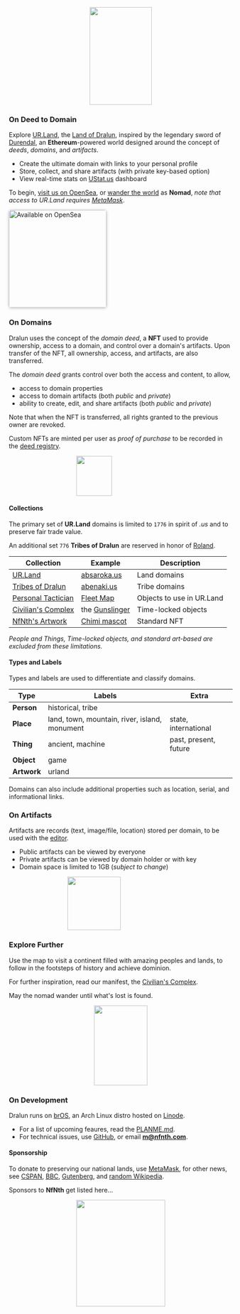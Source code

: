 
<p align="center"><img src="https://github.com/nfnth/res/raw/main/site/other/chimi_hi.png" width="140" height="220" /></p>

### On Deed to Domain

Explore [UR.Land](https://ur.land), the [Land of Dralun](https://dralun.com), inspired by the legendary sword of [Durendal](https://wikipedia.org/wiki/Durendal), an **Ethereum**-powered world designed around the concept of *deeds*, *domains*, and *artifacts*.

- Create the ultimate domain with links to your personal profile
- Store, collect, and share artifacts (with private key-based option)
- View real-time stats on [UStat.us](https://ustat.us) dashboard

To begin, [visit us on OpenSea](https://opensea.io/NfNth), or [wander the world](https://dralun.com) as **Nomad**, *note that access to UR.Land requires [MetaMask]()*. 

<a href="https://opensea.io/NfNth" title="Buy on OpenSea" target="_blank"><img style="width:220px; border-radius:5px; box-shadow: 0px 1px 6px rgba(0, 0, 0, 0.25);" src="https://storage.googleapis.com/opensea-static/Logomark/Badge%20-%20Available%20On%20-%20Light.png" alt="Available on OpenSea" /></a>

### On Domains

Dralun uses the concept of the *domain deed*, a **NFT** used to provide ownership, access to a domain, and control over a domain's artifacts. Upon transfer of the NFT, all ownership, access, and artifacts, are also transferred.  

The *domain deed* grants control over both the access and content, to allow,

- access to domain properties
- access to domain artifacts (both *public* and *private*)
- ability to create, edit, and share artifacts (both *public* and *private*)

Note that when the NFT is transferred, all rights granted to the previous owner are revoked.

Custom NFTs are minted per user as *proof of purchase* to be recorded in the [deed registry](https://nfnth.github.io/nfnth/src/manifest).

<p align="center"><img style="padding-right:120px;position:relative;" src="https://github.com/nfnth/res/raw/main/site/scroll.png" width="80" height="90" /></p>

#### Collections

The primary set of **UR.Land** domains is limited to `1776` in spirit of *.us* and to preserve fair trade value. 

An additional set `776` **Tribes of Dralun** are reserved in honor of [Roland](https://wikipedia.org/wiki/Roland).

|Collection|Example|Description|
|-|-|-|
|[UR.Land](https://opensea.io/collection/urland)|[absaroka.us](https://opensea.io/assets/0x495f947276749ce646f68ac8c248420045cb7b5e/62652367444291733483705976494538757758952482544655308357132039908522301849601)|Land domains|
|[Tribes of Dralun](https://opensea.io/collection/dralun)|[abenaki.us](https://opensea.io/assets/0x495f947276749ce646f68ac8c248420045cb7b5e/62652367444291733483705976494538757758952482544655308357132039899726208827393)|Tribe domains|
|[Personal Tactician](https://opensea.io/collection/tact)|[Fleet Map](https://opensea.io/assets/0x495f947276749ce646f68ac8c248420045cb7b5e/62652367444291733483705976494538757758952482544655308357132039900825720455169)|Objects to use in UR.Land|
|[Civilian's Complex](https://opensea.io/collection/civilplex)|the [Gunslinger](https://opensea.io/assets/0x495f947276749ce646f68ac8c248420045cb7b5e/62652367444291733483705976494538757758952482544655308357132039897527185571841)|Time-locked objects|
|[NfNth's Artwork](https://opensea.io/collection/nfnth)|[Chimi mascot](https://opensea.io/assets/0x495f947276749ce646f68ac8c248420045cb7b5e/62652367444291733483705976494538757758952482544655308357132039904124255338497)|Standard NFT|

*People and Things, Time-locked objects, and standard art-based are excluded from these limitations.*

#### Types and Labels

Types and labels are used to differentiate and classify domains. 

|Type|Labels|Extra|
|-|-|-|
|**Person**|historical, tribe||
|**Place**|land, town, mountain, river, island, monument|state, international|
|**Thing**|ancient, machine|past, present, future|
|**Object**|game||
|**Artwork**|urland||

Domains can also include additional properties such as location, serial, and informational links.

### On Artifacts

Artifacts are records (text, image/file, location) stored per domain, to be used with the [editor](https://dralun.com/editor). 

- Public artifacts can be viewed by everyone
- Private artifacts can be viewed by domain holder or with key
- Domain space is limited to 1GB (*subject to change*)

<p align="center"><img style="padding-right:120px;position:relative;" src="https://github.com/nfnth/res/raw/main/site/shutterstock_1160780425.png" width="120" height="120" /></p>

### Explore Further

Use the map to visit a continent filled with amazing peoples and lands, to follow in the footsteps of history and achieve dominion.

For further inspiration, read our manifest, the [Civilian's Complex](https://nfnth.github.io/nfnth/CC).

May the nomad wander until what's lost is found.

<p align="center"><img src="https://github.com/nfnth/res/raw/main/site/other/chimi_cards.png" width="120" height="180" /></p>

### On Development

Dralun runs on [brOS](https://nfnth.github.io/nfnth/BROS), an Arch Linux distro hosted on [Linode](https://cloud.linode.com/linodes).

- For a list of upcoming feaures, read the [PLANME.md](https://nfnth.github.io/nfnth/PLANME).
- For technical issues, use [GitHub](https://github.com/nfnth/nfnth/issues), or email **m@nfnth.com**.

#### Sponsorship

To donate to preserving our national lands, use [MetaMask](https://metamask.app.link/send/pay-0x8a83fbBAcB82030Ea17179c0403B04e7Bce7bA10?value=1e16), for other news, see [CSPAN](https://www.c-span.org/), [BBC](http://feeds.bbci.co.uk/news/rss.xml), [Gutenberg](http://www.gutenberg.org/wiki/Main_Page), and [random Wikipedia](http://www.wikipedia.org/wiki/Special:Random).

Sponsors to **NfNth** get listed here...

<p align="center"><img src="https://github.com/nfnth/res/raw/main/site/bird.png" width="200" height="240" /></p>
